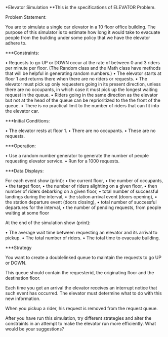 

*Elevator Simulation
**This is the specifications of ELEVATOR Problem.

Problem Statement:

You are to simulate a single car elevator in a 10 floor office building. The purpose of this simulator is to estimate how long it would take to evacuate people from the building under some policy that we have the elevator adhere to.

***Constraints:

• Requests to go UP or DOWN occur at the rate of between 0 and 3 riders per  minute per  floor. (The Random class and the Math class have methods that will be helpful in  generating random numbers.)
• The elevator starts at floor 1 and returns there when there are no riders or requests.
• The elevator must pick up only requesters going in its present direction, unless there are no occupants, in which case it must pick up the longest waiting request in the queue.
• Riders going in the same direction as the elevator but not at the head of the queue can be reprioritized to the the front of the queue.
• There is no practical limit to the number of riders that can fit into the elevator car.

 

***Initial Conditions:

• The elevator rests at floor 1.
• There are no occupants.
• These are no requests.

***Operation:

• Use a random number generator to generate the number of people requesting elevator service.
• Run for a 1000 requests.

***Data Displays:

For each event show (print):
• the current floor,
• the number of occupants,
• the target floor,
• the number of riders alighting on a given floor,
• then number of riders debarking on a given floor,
• total number of successful landings during the interval,
• the station arrival event (doors opening),
• the station departure event (doors closing),
• total number of successful departures for the interval,
• the number of pending requests, from people waiting at some floor

 

 

At the end of the simulation show (print):

• The average wait time between requesting an elevator and its arrival to pickup.
• The total number of riders.
• The total time to evacuate building.

 

***Strategy

You want to create a doublelinked queue to maintain the requests to go UP or DOWN.

This queue should contain the requesterid, the originating floor and the destination floor.

Each time you get an arrival the elevator receives an interrupt notice that such event has occurred. The elevator must determine what to do with this new information.

When you pickup a rider, his request is removed from the request queue.

After you have run this simulation, try different strategies and alter the constraints in an attempt to make the elevator run more efficiently. What would be your suggestions?